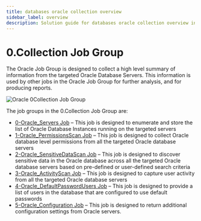 ```yaml
---
title: databases oracle collection overview
sidebar_label: overview
description: Solution guide for databases oracle collection overview including implementation steps, configuration, and best practices.
---
```


# 0.Collection Job Group

The Oracle Job Group is designed to collect a high level summary of information from the targeted
Oracle Database Servers. This information is used by other jobs in the Oracle Job Group for further
analysis, and for producing reports.

![Oracle 0Collection Job Group](/img/product_docs/accessanalyzer/solutions/databases/oracle/collection/0collection.webp)

The job groups in the 0.Collection Job Group are:

- [0-Oracle_Servers Job](/docs/accessanalyzer/12.0/solutions/databases/oracle/collection/0-oracle-servers.md) – This job is designed to enumerate and store the list
  of Oracle Database Instances running on the targeted servers
- [1-Oracle_PermissionsScan Job](/docs/accessanalyzer/12.0/solutions/databases/oracle/collection/1-oracle-permissionsscan.md) – This job is designed to collect
  Oracle database level permissions from all the targeted Oracle database servers
- [2-Oracle_SensitiveDataScan Job](/docs/accessanalyzer/12.0/solutions/databases/oracle/collection/2-oracle-sensitivedatascan.md) – This job is designed to discover
  sensitive data in the Oracle database across all the targeted Oracle database servers based on
  pre-defined or user-defined search criteria
- [3-Oracle_ActivityScan Job](/docs/accessanalyzer/12.0/solutions/databases/oracle/collection/3-oracle-activityscan.md) – This job is designed to capture user
  activity from all the targeted Oracle database servers
- [4-Oracle_DefaultPasswordUsers Job](/docs/accessanalyzer/12.0/solutions/databases/oracle/collection/4-oracle-defaultpasswordusers.md) – This job is designed to
  provide a list of users in the database that are configured to use default passwords
- [5-Oracle_Configuration Job](/docs/accessanalyzer/12.0/solutions/databases/oracle/collection/5-oracle-configuration.md) – This job is designed to return
  additional configuration settings from Oracle servers.
